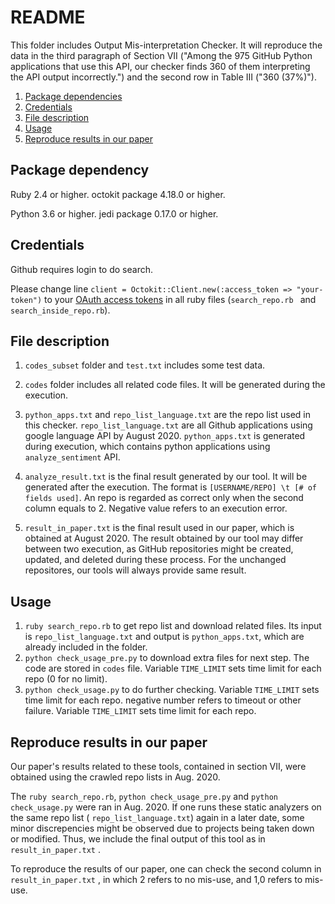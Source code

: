 # README

This folder includes Output Mis-interpretation Checker. It will reproduce the data in the third paragraph of Section VII ("Among the 975 GitHub Python applications that use this API, our checker finds 360 of them interpreting the API output incorrectly.") and the second row in Table III ("360 (37%)").

1. [Package dependencies](#depend)
2. [Credentials](#credentials)
3. [File description](#file)
4. [Usage](#usage)
5. [Reproduce results in our paper](#reproduce)



## Package dependency <a name="depend"></a>

Ruby 2.4 or higher. octokit package 4.18.0 or higher.

Python 3.6 or higher. jedi package 0.17.0 or higher.



## Credentials <a name="credentials"></a>

Github requires login to do search.

Please change line `client = Octokit::Client.new(:access_token => "your-token")` to your [OAuth access tokens](http://developer.github.com/v3/oauth/) in all ruby files (`search_repo.rb ` and `search_inside_repo.rb`). 



## File description <a name="file"></a>

1. `codes_subset` folder and `test.txt` includes some test data.

2. `codes` folder includes all related code files. It will be generated during the execution.
3. `python_apps.txt` and `repo_list_language.txt` are the repo list used in this checker. `repo_list_language.txt` are all Github applications using google language API by August 2020. `python_apps.txt` is generated during execution, which contains python applications using `analyze_sentiment` API.
4. `analyze_result.txt` is the final result generated by our tool. It will be generated after the execution. The format is `[USERNAME/REPO] \t [# of fields used]`. An repo is regarded as correct only when the second column equals to 2. Negative value refers to an execution error.

5. `result_in_paper.txt` is the final result used in our paper, which is obtained at August 2020. The result obtained by our tool may differ between two execution, as GitHub repositories might be created, updated, and deleted during these process. For the unchanged repositores, our tools will always provide same result.





## Usage <a name="usage"></a>

1. `ruby search_repo.rb` to get repo list and download related files. Its input is `repo_list_language.txt` and output is `python_apps.txt`, which are already included in the folder.
2. `python check_usage_pre.py` to download extra files for next step. The code are stored in `codes` file. Variable `TIME_LIMIT` sets time limit for each repo (0 for no limit).
3. `python check_usage.py` to do further checking. Variable `TIME_LIMIT` sets time limit for each repo. negative number refers to timeout or other failure. Variable `TIME_LIMIT` sets time limit for each repo.



## Reproduce results in our paper <a name="reproduce"></a>

Our paper's results related to these tools, contained in section VII, were obtained using the crawled repo lists in Aug. 2020. 

The `ruby search_repo.rb`, `python check_usage_pre.py` and `python check_usage.py` were ran in Aug. 2020. If one runs these static analyzers on the same repo list ( `repo_list_language.txt`) again in a later date, some minor discrepencies might be observed due to projects being taken down or modified. Thus, we include the final output of this tool as in `result_in_paper.txt` . 

To reproduce the results of our paper, one can check the second column in  `result_in_paper.txt` , in which 2 refers to no mis-use, and 1,0 refers to mis-use.
